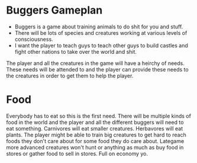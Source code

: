 # Buggers Gameplan

* Buggers is a game about training animals to do shit for you and stuff.
* There will be lots of species and creatures working at various levels of
consciousness.
* I want the player to teach guys to teach other guys to build castles and fight other nations to take over the world and shit.

The player and all the creatures in the game will have a heirchy of needs. These needs will be attended to and the player can provide these needs to the creatures in order to get them to help the player.

# Food
Everybody has to eat so this is the first need. There will be multiple kinds of food in the world and the player and all the different buggers will need to eat something. Carnivores will eat smaller creatures. Herbavores will eat plants. The player might be able to train big creatures to get hard to reach foods they don't care about for some food they do care about. Lategame more advanced creatures won't hunt or anything as much as buy food in stores or gather food to sell in stores. Full on economy yo.